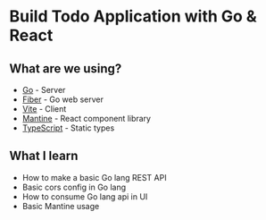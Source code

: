 # Build Todo Application with Go & React

## What are we using?
* [Go](https://go.dev/) - Server
* [Fiber](https://github.com/gofiber/fiber) - Go web server
* [Vite](https://vitejs.dev/) - Client
* [Mantine](https://mantine.dev/) - React component library
* [TypeScript](https://www.typescriptlang.org/) - Static types

## What I learn
* How to make a basic Go lang REST API
* Basic cors config in Go lang
* How to consume Go lang api in UI
* Basic Mantine usage

